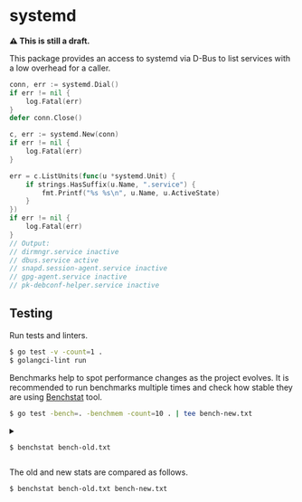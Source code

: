 # systemd

**⚠️ This is still a draft.**

This package provides an access to systemd via D-Bus
to list services with a low overhead for a caller.

```go
conn, err := systemd.Dial()
if err != nil {
    log.Fatal(err)
}
defer conn.Close()

c, err := systemd.New(conn)
if err != nil {
    log.Fatal(err)
}

err = c.ListUnits(func(u *systemd.Unit) {
    if strings.HasSuffix(u.Name, ".service") {
        fmt.Printf("%s %s\n", u.Name, u.ActiveState)
    }
})
if err != nil {
    log.Fatal(err)
}
// Output:
// dirmngr.service inactive
// dbus.service active
// snapd.session-agent.service inactive
// gpg-agent.service inactive
// pk-debconf-helper.service inactive
```

## Testing

Run tests and linters.

```sh
$ go test -v -count=1 .
$ golangci-lint run
```

Benchmarks help to spot performance changes as the project evolves.
It is recommended to run benchmarks multiple times and check
how stable they are using [Benchstat](https://pkg.go.dev/golang.org/x/perf/cmd/benchstat) tool.

```sh
$ go test -bench=. -benchmem -count=10 . | tee bench-new.txt
```

<details>

<summary>

```sh
$ benchstat bench-old.txt
```

</summary>

```
name               time/op
DecodeString-2     53.8ns ± 3%
DecodeListUnits-2   122µs ±10%

name               alloc/op
DecodeString-2      0.00B
DecodeListUnits-2  76.0kB ± 0%

name               allocs/op
DecodeString-2       0.00
DecodeListUnits-2    21.0 ± 0%
```

</details>

The old and new stats are compared as follows.

```sh
$ benchstat bench-old.txt bench-new.txt
```
